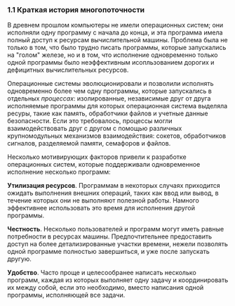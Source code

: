 ### 1.1 Краткая история многопоточности

В древнем прошлом компьютеры не имели операционных систем; они исполняли одну программу с начала до конца, и эта программа имела полный доступ к ресурсам вычислительной машины. Проблема была не только в том, что было трудно писать программы, которые запускались на "голом" железе, но и в том, что исполнение одновременно только одной программы было неэффективным исопльзованием дорогих и дефицитных вычислительных ресурсов.

Операционные системы эволюционировали и позволили исполнять одновременно более чем одну программы, которые запускались в отдельных *процессах*: изолированные, независимые друг от друга исполняемые программы для которых операционная система выделяла ресуры, такие как память, обработчики файлов и учетные данные безопасности. Если это требовалось, процессы могли взаимодействовать друг с другом с помощью различных крупномодульных механизмов взаимодействия: сокетов, обработчиков сигналов, разделяемой памяти, семафоров и файлов.

Несколько мотивирующих факторов привели к разработке операционных систем, которые поддерживали одновременное исполнение несколько программ:

**Утилизация ресурсов**. Программам в некоторых случаях приходится ожидать выполнения внешних операций, таких как ввод или вывод, в течение которых они не выполняют полезной работы. Намного эффективнее использовать это время для исполнения другой программы.

**Честность**. Несколько пользователей и программ могут иметь равные потребности в ресурсах машины. Предпочтительнее предоставить доступ на более детализированные участки времени, нежели позволять одной программе полностью завершиться, и уже после запускать другую.

**Удобство**. Часто проще и целесообранее написать несколько программ, каждая из которых выполняет одну задачу и координировать их между собой, если это необходимо, вместо написания одной программы, исполняющей все задачи.
